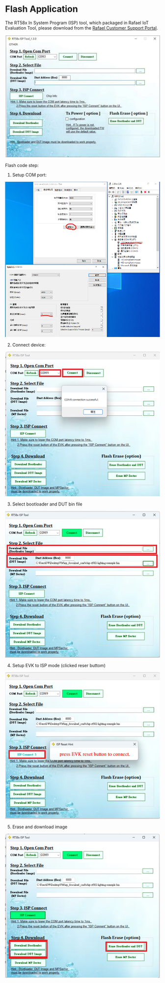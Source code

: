 # Flash Application

The RT58x In System Program (ISP) tool, which packaged in Rafael IoT Evaluation
Tool, please download from the [Rafael Customer Support Portal](https://support.rafaelmicro.com:8088/).

![](./images/ISP.png)

Flash code step:

1. Setup COM port:

![](./images/ISP2.png)

2. Connect device:

![](./images/ISP1.png)

3. Select bootloader and DUT bin file

![](./images/ISP3.png)

4. Setup EVK to ISP mode (clicked reser buttom)

![](./images/ISP4.png)

5. Erase and download image

![](./images/ISP5.png)
